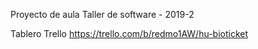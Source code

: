 Proyecto de aula Taller de software - 2019-2

Tablero Trello
https://trello.com/b/redmo1AW/hu-bioticket
